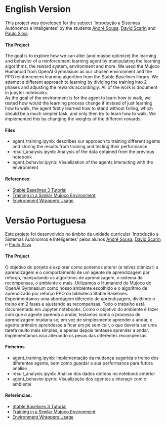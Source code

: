 # English Version

This project was developed for the subject 'Introdução a Sistemas Autónomos e Inteligentes' by the students [André Sousa](https://github.com/anfisou), [David Scarin](https://github.com/davidmscarin) and [Paulo Silva](https://github.com/WrekingPanda).

#### The Project

The goal is to explore how we can alter (and maybe optimize) the learning and behavior of a reinforcement learning agent by manipulating the learning algorithms, the reward system, environment and more.
We used the Mujoco Humanoid from OpenAI Gymnasium as our chosen environment and the PPO reinforcement learning algorithm from the Stable Baselines library.
We attempt a different approach to learning by dividing the training into 2 phases and adjusting the rewards accordingly. All of the work is document in jupyter notebooks.  
As the goal of the environment is for the agent to learn how to walk, we tested how would the learning process change if instaed of just learning how to walk, the agent firstly learned how to stand without falling, which should be a much simpler task, and only then try to learn how to walk. We implemented this by changing the weights of the different rewards.

#### Files

- agent_training.ipynb: describes our approach to training different agents and storing the results from training and testing their performance
- result_analysis.ipynb: Analysis of the data obtained from the previous notebook 
- agent_behavior.ipynb: Visualization of the agents interacting with the environment

#### References:

- [Stable Baselines 3 Tutorial](https://pythonprogramming.net/introduction-reinforcement-learning-stable-baselines-3-tutorial/)
- [Training in a Similar Mujoco Environment](https://gymnasium.farama.org/tutorials/training_agents/reinforce_invpend_gym_v26/#sphx-glr-tutorials-training-agents-reinforce-invpend-gym-v26-py)
- [Environment Wrappers Usage](https://gymnasium.farama.org/tutorials/gymnasium_basics/implementing_custom_wrappers/#sphx-glr-tutorials-gymnasium-basics-implementing-custom-wrappers-py)


# Versão Portuguesa

Este projeto foi desenvolvido no âmbito da unidade curricular 'Introdução a Sistemas Autónomos e Inteligentes' pelos alunos [André Sousa](https://github.com/anfisou), [David Scarin](https://github.com/davidmscarin) e [Paulo Silva](https://github.com/WrekingPanda).

#### The Project

O objetivo do porjeto é explorar como podemos alterar (e talvez otimizar) a aprendizagem e o comportamento de um agente de aprendizagem por reforço, manipulando os algoritmos de aprendizagem, o sistema de recompensas, o ambiente e mais.
Utilizamos o Humanoid do Mujoco do OpenAI Gymnasium como nosso ambiente escolhido e o algoritmo de aprendizado por reforço PPO da biblioteca Stable Baselines.
Experimentamos uma abordagem diferente de aprendizagem, dividindo o treino em 2 fases e ajustando as recompensas. Todo o trabalho está documentado em Jupyter notebooks.
Como o objetivo do ambiente é fazer com que o agente aprenda a andar, testamos como o processo de aprendizagem mudaria se, em vez de simplesmente aprender a andar, o agente primeiro aprendesse a ficar em pé sem cair, o que deveria ser uma tarefa muito mais simples, e apenas depois tentasse aprender a andar. Implementamos isso alterando os pesos das diferentes recompensas.

#### Ficheiros

- agent_training.ipynb: Implementação da mudança sugerida e treino dos diferentes agents, bem como guardar a sua performance para futura análise
- result_analysis.ipynb: Análise dos dados obtidos no notebook anterior 
- agent_behavior.ipynb: Visualização dos agentes a interagir com o ambiente

#### Referências:

- [Stable Baselines 3 Tutorial](https://pythonprogramming.net/introduction-reinforcement-learning-stable-baselines-3-tutorial/)
- [Training in a Similar Mujoco Environment](https://gymnasium.farama.org/tutorials/training_agents/reinforce_invpend_gym_v26/#sphx-glr-tutorials-training-agents-reinforce-invpend-gym-v26-py)
- [Environment Wrappers Usage](https://gymnasium.farama.org/tutorials/gymnasium_basics/implementing_custom_wrappers/#sphx-glr-tutorials-gymnasium-basics-implementing-custom-wrappers-py)
